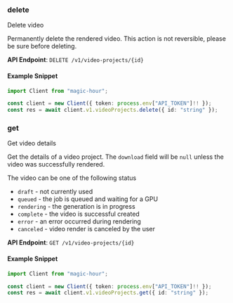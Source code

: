 
### delete <a name="delete"></a>
Delete video

Permanently delete the rendered video. This action is not reversible, please be sure before deleting.

**API Endpoint**: `DELETE /v1/video-projects/{id}`

#### Example Snippet

```typescript
import Client from "magic-hour";

const client = new Client({ token: process.env["API_TOKEN"]!! });
const res = await client.v1.videoProjects.delete({ id: "string" });
```

### get <a name="get"></a>
Get video details

Get the details of a video project. The `download` field will be `null` unless the video was successfully rendered.

The video can be one of the following status
- `draft` - not currently used
- `queued` - the job is queued and waiting for a GPU
- `rendering` - the generation is in progress
- `complete` - the video is successful created
- `error` - an error occurred during rendering
- `canceled` - video render is canceled by the user


**API Endpoint**: `GET /v1/video-projects/{id}`

#### Example Snippet

```typescript
import Client from "magic-hour";

const client = new Client({ token: process.env["API_TOKEN"]!! });
const res = await client.v1.videoProjects.get({ id: "string" });
```
